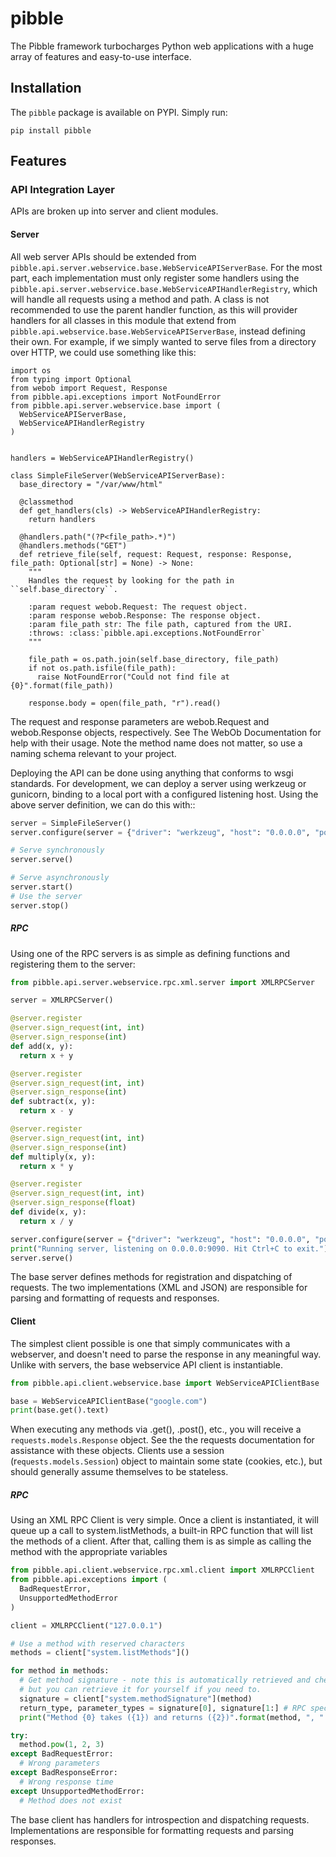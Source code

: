 # pibble
The Pibble framework turbocharges Python web applications with a huge array of features and easy-to-use interface.

## Installation

The `pibble` package is available on PYPI. Simply run:

```
pip install pibble
```

## Features

### API Integration Layer

APIs are broken up into server and client modules.

#### Server

All web server APIs should be extended from `pibble.api.server.webservice.base.WebServiceAPIServerBase`. For the most part, each implementation must only register some handlers using the `pibble.api.server.webservice.base.WebServiceAPIHandlerRegistry`, which will handle all requests using a method and path. A class is not recommended to use the parent handler function, as this will provider handlers for all classes in this module that extend from `pibble.api.webservice.base.WebServiceAPIServerBase`, instead defining their own. For example, if we simply wanted to serve files from a directory over HTTP, we could use something like this:

```python3
import os
from typing import Optional
from webob import Request, Response
from pibble.api.exceptions import NotFoundError
from pibble.api.server.webservice.base import (
  WebServiceAPIServerBase,
  WebServiceAPIHandlerRegistry
)

 
handlers = WebServiceAPIHandlerRegistry()

class SimpleFileServer(WebServiceAPIServerBase):
  base_directory = "/var/www/html"

  @classmethod
  def get_handlers(cls) -> WebServiceAPIHandlerRegistry:
    return handlers
    
  @handlers.path("(?P<file_path>.*)")
  @handlers.methods("GET")
  def retrieve_file(self, request: Request, response: Response, file_path: Optional[str] = None) -> None:
    """
    Handles the request by looking for the path in ``self.base_directory``.

    :param request webob.Request: The request object.
    :param response webob.Response: The response object.
    :param file_path str: The file path, captured from the URI.
    :throws: :class:`pibble.api.exceptions.NotFoundError`
    """

    file_path = os.path.join(self.base_directory, file_path)
    if not os.path.isfile(file_path):
      raise NotFoundError("Could not find file at {0}".format(file_path))

    response.body = open(file_path, "r").read()
```

The request and response parameters are webob.Request and webob.Response objects, respectively. See The WebOb Documentation for help with their usage. Note the method name does not matter, so use a naming schema relevant to your project.

Deploying the API can be done using anything that conforms to wsgi standards. For development, we can deploy a server using werkzeug or gunicorn, binding to a local port with a configured listening host. Using the above server definition, we can do this with::

```python
server = SimpleFileServer()
server.configure(server = {"driver": "werkzeug", "host": "0.0.0.0", "port": 9090})

# Serve synchronously
server.serve()

# Serve asynchronously
server.start()
# Use the server
server.stop()
```

##### RPC

Using one of the RPC servers is as simple as defining functions and registering them to the server:

```python
from pibble.api.server.webservice.rpc.xml.server import XMLRPCServer

server = XMLRPCServer()

@server.register
@server.sign_request(int, int)
@server.sign_response(int)
def add(x, y):
  return x + y

@server.register
@server.sign_request(int, int)
@server.sign_response(int)
def subtract(x, y):
  return x - y

@server.register
@server.sign_request(int, int)
@server.sign_response(int)
def multiply(x, y):
  return x * y

@server.register
@server.sign_request(int, int)
@server.sign_response(float)
def divide(x, y):
  return x / y

server.configure(server = {"driver": "werkzeug", "host": "0.0.0.0", "port": 9090})
print("Running server, listening on 0.0.0.0:9090. Hit Ctrl+C to exit.")
server.serve()
```

The base server defines methods for registration and dispatching of requests. The two implementations (XML and JSON) are responsible for parsing and formatting of requests and responses.

#### Client

The simplest client possible is one that simply communicates with a webserver, and doesn't need to parse the response in any meaningful way. Unlike with servers, the base webservice API client is instantiable.

```python
from pibble.api.client.webservice.base import WebServiceAPIClientBase

base = WebServiceAPIClientBase("google.com")
print(base.get().text)
```
When executing any methods via .get(), .post(), etc., you will receive a `requests.models.Response` object. See the the requests documentation for assistance with these objects. Clients use a session (r`equests.models.Session`) object to maintain some state (cookies, etc.), but should generally assume themselves to be stateless.

##### RPC

Using an XML RPC Client is very simple. Once a client is instantiated, it will queue up a call to system.listMethods, a built-in RPC function that will list the methods of a client. After that, calling them is as simple as calling the method with the appropriate variables

```python
from pibble.api.client.webservice.rpc.xml.client import XMLRPCClient
from pibble.api.exceptions import (
  BadRequestError,
  UnsupportedMethodError
)

client = XMLRPCClient("127.0.0.1")

# Use a method with reserved characters
methods = client["system.listMethods"]()

for method in methods:
  # Get method signature - note this is automatically retrieved and checked when calling any function,
  # but you can retrieve it for yourself if you need to.
  signature = client["system.methodSignature"](method)
  return_type, parameter_types = signature[0], signature[1:] # RPC specification
  print("Method {0} takes ({1}) and returns ({2})".format(method, ", ".join(parameter_types), return_type))

try:
  method.pow(1, 2, 3)
except BadRequestError:
  # Wrong parameters
except BadResponseError:
  # Wrong response time
except UnsupportedMethodError:
  # Method does not exist
```

The base client has handlers for introspection and dispatching requests. Implementations are responsible for formatting requests and parsing responses.
